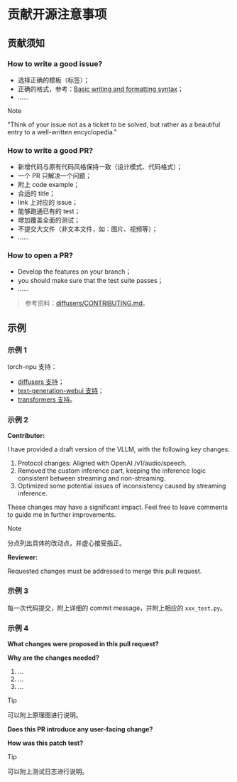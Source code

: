 # 贡献开源注意事项

## 贡献须知

### How to write a good issue?

- 选择正确的模板（标签）；
- 正确的格式，参考：[<u>Basic writing and formatting syntax</u>](https://docs.github.com/en/get-started/writing-on-github/getting-started-with-writing-and-formatting-on-github/basic-writing-and-formatting-syntax)；
- ……

> [!NOTE]
> "Think of your issue not as a ticket to be solved, but rather as a beautiful entry to a well-written encyclopedia."

### How to write a good PR?

- 新增代码与原有代码风格保持一致（设计模式、代码格式）；
- 一个 PR 只解决一个问题；
- 附上 code example；
- 合适的 title；
- link 上对应的 issue；
- 能够跑通已有的 test；
- 增加覆盖全面的测试；
- 不提交大文件（非文本文件，如：图片、视频等）；
- ……

### How to open a PR?

- Develop the features on your branch；
- you should make sure that the test suite passes；
- ……

> 参考资料：[<u>diffusers/CONTRIBUTING.md</u>](https://github.com/huggingface/diffusers/blob/main/CONTRIBUTING.md#how-to-write-a-good-pr)。

## 示例

### 示例 1

torch-npu 支持：

- [<u>diffusers 支持</u>](https://github.com/huggingface/diffusers/pull/7144)；
- [<u>text-generation-webui 支持</u>](https://github.com/oobabooga/text-generation-webui/pull/5541)；
- [<u>transformers 支持</u>](https://github.com/huggingface/transformers/pull/24879)。

### 示例 2

**Contributor:**

I have provided a draft version of the VLLM, with the following key changes:

1. Protocol changes: Aligned with OpenAI /v1/audio/speech.
2. Removed the custom inference part, keeping the inference logic consistent between streaming and non-streaming.
3. Optimized some potential issues of inconsistency caused by streaming inference.

These changes may have a significant impact. Feel free to leave comments to guide me in further improvements.

> [!NOTE]
> 分点列出具体的改动点，并虚心接受指正。

**Reviewer:**

Requested changes must be addressed to merge this pull request.

### 示例 3

每一次代码提交，附上详细的 commit message，并附上相应的 `xxx_test.py`。

### 示例 4

**What changes were proposed in this pull request?**

**Why are the changes needed?**

1. ...
2. ...
3. ...

> [!TIP]
> 可以附上原理图进行说明。

**Does this PR introduce any user-facing change?**

**How was this patch test?**

> [!TIP]
> 可以附上测试日志进行说明。
